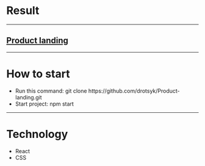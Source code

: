 <h1>Result</h1>
<hr>
<h2><a href="https://drotsyk.github.io/Product-landing/">Product landing</a></h2>
<hr>
<h1>How to start</h1>
<ul>
  <li>Run this command: git clone https://github.com/drotsyk/Product-landing.git</li>
  <li>Start project: npm start
  </ul>
<hr>
  <h1>Technology</h1>
<ul>
 <li>React</li>
 <li>CSS</li>
</ul
